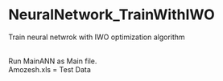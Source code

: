 # NeuralNetwork_TrainWithIWO
Train neural netwrok with IWO optimization algorithm

<br>
Run MainANN as Main file.
<br>
Amozesh.xls = Test Data
